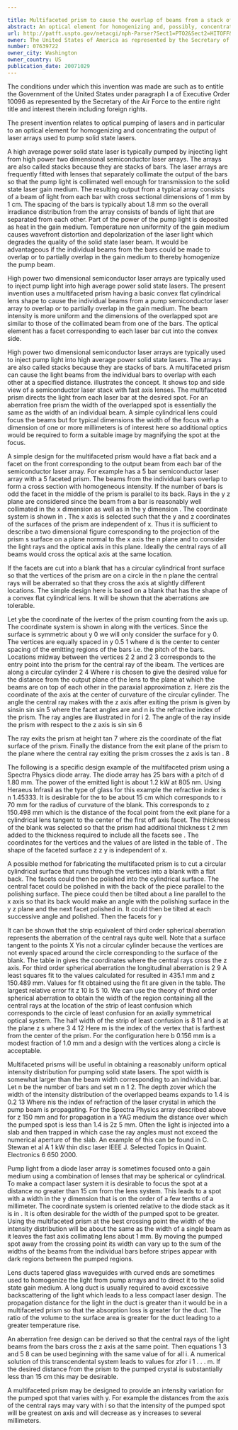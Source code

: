 ```yaml
---

title: Multifaceted prism to cause the overlap of beams from a stack of diode laser bars
abstract: An optical element for homogenizing and, possibly, concentrating the output from high-power two-dimensional semiconductor laser arrays, which has the basic shape of a convex-flat cylindrical lens with a facet cut into the convex surface for each individual semiconductor laser bar.
url: http://patft.uspto.gov/netacgi/nph-Parser?Sect1=PTO2&Sect2=HITOFF&p=1&u=%2Fnetahtml%2FPTO%2Fsearch-adv.htm&r=1&f=G&l=50&d=PALL&S1=07639722&OS=07639722&RS=07639722
owner: The United States of America as represented by the Secretary of the Air Force
number: 07639722
owner_city: Washington
owner_country: US
publication_date: 20071029
---
```

The conditions under which this invention was made are such as to entitle the Government of the United States under paragraph l a of Executive Order 10096 as represented by the Secretary of the Air Force to the entire right title and interest therein including foreign rights.

The present invention relates to optical pumping of lasers and in particular to an optical element for homogenizing and concentrating the output of laser arrays used to pump solid state lasers.

A high average power solid state laser is typically pumped by injecting light from high power two dimensional semiconductor laser arrays. The arrays are also called stacks because they are stacks of bars. The laser arrays are frequently fitted with lenses that separately collimate the output of the bars so that the pump light is collimated well enough for transmission to the solid state laser gain medium. The resulting output from a typical array consists of a beam of light from each bar with cross sectional dimensions of 1 mm by 1 cm. The spacing of the bars is typically about 1.8 mm so the overall irradiance distribution from the array consists of bands of light that are separated from each other. Part of the power of the pump light is deposited as heat in the gain medium. Temperature non uniformity of the gain medium causes wavefront distortion and depolarization of the laser light which degrades the quality of the solid state laser beam. It would be advantageous if the individual beams from the bars could be made to overlap or to partially overlap in the gain medium to thereby homogenize the pump beam.

High power two dimensional semiconductor laser arrays are typically used to inject pump light into high average power solid state lasers. The present invention uses a multifaceted prism having a basic convex flat cylindrical lens shape to cause the individual beams from a pump semiconductor laser array to overlap or to partially overlap in the gain medium. The beam intensity is more uniform and the dimensions of the overlapped spot are similar to those of the collimated beam from one of the bars. The optical element has a facet corresponding to each laser bar cut into the convex side.

High power two dimensional semiconductor laser arrays are typically used to inject pump light into high average power solid state lasers. The arrays are also called stacks because they are stacks of bars. A multifaceted prism can cause the light beams from the individual bars to overlap with each other at a specified distance. illustrates the concept. It shows top and side view of a semiconductor laser stack with fast axis lenses. The multifaceted prism directs the light from each laser bar at the desired spot. For an aberration free prism the width of the overlapped spot is essentially the same as the width of an individual beam. A simple cylindrical lens could focus the beams but for typical dimensions the width of the focus with a dimension of one or more millimeters is of interest here so additional optics would be required to form a suitable image by magnifying the spot at the focus.

A simple design for the multifaceted prism would have a flat back and a facet on the front corresponding to the output beam from each bar of the semiconductor laser array. For example has a 5 bar semiconductor laser array with a 5 faceted prism. The beams from the individual bars overlap to form a cross section with homogeneous intensity. If the number of bars is odd the facet in the middle of the prism is parallel to its back. Rays in the y z plane are considered since the beam from a bar is reasonably well collimated in the x dimension as well as in the y dimension . The coordinate system is shown in . The x axis is selected such that the y and z coordinates of the surfaces of the prism are independent of x. Thus it is sufficient to describe a two dimensional figure corresponding to the projection of the prism s surface on a plane normal to the x axis the n plane and to consider the light rays and the optical axis in this plane. Ideally the central rays of all beams would cross the optical axis at the same location.

If the facets are cut into a blank that has a circular cylindrical front surface so that the vertices of the prism are on a circle in the n plane the central rays will be aberrated so that they cross the axis at slightly different locations. The simple design here is based on a blank that has the shape of a convex flat cylindrical lens. It will be shown that the aberrations are tolerable.

Let ybe the coordinate of the ivertex of the prism counting from the axis up. The coordinate system is shown in along with the vertices. Since the surface is symmetric about y 0 we will only consider the surface for y 0. The vertices are equally spaced in y 0.5 1 where d is the center to center spacing of the emitting regions of the bars i.e. the pitch of the bars. Locations midway between the vertices 2 2 and 2 3 corresponds to the entry point into the prism for the central ray of the ibeam. The vertices are along a circular cylinder 2 4 Where r is chosen to give the desired value for the distance from the output plane of the lens to the plane at which the beams are on top of each other in the paraxial approximation z. Here zis the coordinate of the axis at the center of curvature of the circular cylinder. The angle the central ray makes with the z axis after exiting the prism is given by sinsin sin sin 5 where the facet angles are and n is the refractive index of the prism. The ray angles are illustrated in for i 2. The angle of the ray inside the prism with respect to the z axis is sin sin 6 

The ray exits the prism at height tan 7 where zis the coordinate of the flat surface of the prism. Finally the distance from the exit plane of the prism to the plane where the central ray exiting the prism crosses the z axis is tan . 8 

The following is a specific design example of the multifaceted prism using a Spectra Physics diode array. The diode array has 25 bars with a pitch of d 1.80 mm. The power of the emitted light is about 1.2 kW at 805 nm. Using Heraeus Infrasil as the type of glass for this example the refractive index is n 1.45333. It is desirable for the to be about 15 cm which corresponds to r 70 mm for the radius of curvature of the blank. This corresponds to z 150.498 mm which is the distance of the focal point from the exit plane for a cylindrical lens tangent to the center of the first off axis facet. The thickness of the blank was selected so that the prism had additional thickness t 2 mm added to the thickness required to include all the facets see . The coordinates for the vertices and the values of are listed in the table of . The shape of the faceted surface z z y is independent of x.

A possible method for fabricating the multifaceted prism is to cut a circular cylindrical surface that runs through the vertices into a blank with a flat back. The facets could then be polished into the cylindrical surface. The central facet could be polished in with the back of the piece parallel to the polishing surface. The piece could then be tilted about a line parallel to the x axis so that its back would make an angle with the polishing surface in the y z plane and the next facet polished in. It could then be tilted at each successive angle and polished. Then the facets for y

It can be shown that the strip equivalent of third order spherical aberration represents the aberration of the central rays quite well. Note that a surface tangent to the points X Yis not a circular cylinder because the vertices are not evenly spaced around the circle corresponding to the surface of the blank. The table in gives the coordinates where the central rays cross the z axis. For third order spherical aberration the longitudinal aberration is 2 9 A least squares fit to the values calculated for resulted in 435.1 mm and z 150.489 mm. Values for fit obtained using the fit are given in the table. The largest relative error fit z 10 Is 5 10. We can use the theory of third order spherical aberration to obtain the width of the region containing all the central rays at the location of the strip of least confusion which corresponds to the circle of least confusion for an axially symmetrical optical system. The half width of the strip of least confusion is 8 11 and is at the plane z s where 3 4 12 Here m is the index of the vertex that is farthest from the center of the prism. For the configuration here b 0.156 mm is a modest fraction of 1.0 mm and a design with the vertices along a circle is acceptable.

Multifaceted prisms will be useful in obtaining a reasonably uniform optical intensity distribution for pumping solid state lasers. The spot width is somewhat larger than the beam width corresponding to an individual bar. Let n be the number of bars and set m n 1 2. The depth zover which the width of the intensity distribution of the overlapped beams expands to 1.4 is 0.2 13 Where nis the index of refraction of the laser crystal in which the pump beam is propagating. For the Spectra Physics array described above for z 150 mm and for propagation in a YAG medium the distance over which the pumped spot is less than 1.4 is 2z 5 mm. Often the light is injected into a slab and then trapped in which case the ray angles must not exceed the numerical aperture of the slab. An example of this can be found in C. Stewan et al A 1 kW thin disc laser IEEE J. Selected Topics in Quaint. Electronics 6 650 2000.

Pump light from a diode laser array is sometimes focused onto a gain medium using a combination of lenses that may be spherical or cylindrical. To make a compact laser system it is desirable to focus the spot at a distance no greater than 15 cm from the lens system. This leads to a spot with a width in the y dimension that is on the order of a few tenths of a millimeter. The coordinate system is oriented relative to the diode stack as it is in . It is often desirable for the width of the pumped spot to be greater. Using the multifaceted prism at the best crossing point the width of the intensity distribution will be about the same as the width of a single beam as it leaves the fast axis collimating lens about 1 mm. By moving the pumped spot away from the crossing point its width can vary up to the sum of the widths of the beams from the individual bars before stripes appear with dark regions between the pumped regions.

Lens ducts tapered glass waveguides with curved ends are sometimes used to homogenize the light from pump arrays and to direct it to the solid state gain medium. A long duct is usually required to avoid excessive backscattering of the light which leads to a less compact laser design. The propagation distance for the light in the duct is greater than it would be in a multifaceted prism so that the absorption loss is greater for the duct. The ratio of the volume to the surface area is greater for the duct leading to a greater temperature rise.

An aberration free design can be derived so that the central rays of the light beams from the bars cross the z axis at the same point. Then equations 1 3 and 5 8 can be used beginning with the same value of for all i. A numerical solution of this transcendental system leads to values for zfor i 1 . . . m. If the desired distance from the prism to the pumped crystal is substantially less than 15 cm this may be desirable.

A multifaceted prism may be designed to provide an intensity variation for the pumped spot that varies with y. For example the distances from the axis of the central rays may vary with i so that the intensity of the pumped spot will be greatest on axis and will decrease as y increases to several millimeters.

